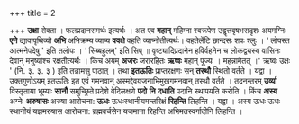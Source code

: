 +++
title = 2

+++
**उक्षा** सेक्ता । फलप्रदानसमर्थः इत्यर्थः । अत एव **महान्** महिम्ना स्वरूपेण उद्वृत्तवृषभसदृशः अयमग्निः **एने** द्यावापृथिव्यौ **अभि** अभिक्रम्य व्याप्य **ववक्षे** वहति व्याप्नोतीत्यर्थः। वहतेलेंटि छान्दसः शपः श्लुः । ‘ लोपस्त आत्मनेपदेषु ' इति तलोपः । ‘ सिब्बहुलम्' इति सिप् ॥ वृष्ट्यादिप्रदानेन हविर्वहनेन च लोकद्वयस्य वासिनः देवान् मनुष्यांश्च रक्षतीत्यर्थः । किंच अयम् **अजरः** जरारहितः **ऋष्वः** महान् पूज्यः । महन्नामैतत् ।' ऋष्वः उक्षः ' (नि. ३. ३. ३ ) इति तन्नामसु पाठात् । तथा **इतऊतिः** प्राप्तरक्षणः सन् **तस्थौ** स्थितो वर्तते । यद्वा । उक्तगुणोऽयम् इतऊतिः इत एवं गमनवान् अस्मद्देवयजनाभिमुखगमनवान् तस्थौ वर्तते । तदनन्तरम् **उर्व्या** विस्तृताया  भूम्याः **सानौ** समुच्छ्रिते प्रदेशे वेदिलक्षणे **पदो** **नि** **दधाति** पदानि स्थापयति करोति । किंच **अस्य** अग्नेः **अरुषासः** अरुषा आरोचना: **ऊधः** ऊधःस्थानीयमन्तरिक्षं **रिहन्ति** लिहन्ति । यद्वा । अस्य ऊधः ऊधः स्थानीयं यज्ञमरुषास आरोचना: ब्रह्मवर्चसेन यजमाना रिहन्ति अभिमतस्वर्गादीनि लिहन्ति ।